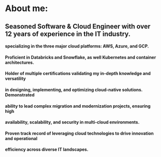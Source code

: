# About me:
## Seasoned Software & Cloud Engineer with over 12 years of experience in the IT industry.
#### specializing in the three major cloud platforms: AWS, Azure, and GCP. 

#### Proficient in Databricks and Snowflake, as well Kubernetes and container architectures.

#### Holder of multiple certifications validating my in-depth knowledge and versatility
#### in designing, implementing, and optimizing cloud-native solutions. Demonstrated
#### ability to lead complex migration and modernization projects, ensuring high
#### availability, scalability, and security in multi-cloud environments. 

#### Proven track record of leveraging cloud technologies to drive innovation and operational
#### efficiency across diverse IT landscapes.
